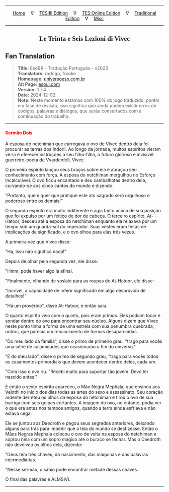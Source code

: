 
---

<!-- Jekyll Page Links -->

<center>
<a href="../../../../../index.html">Home</a>
&emsp;&nabla;&emsp;
<a href="../../../../index-tes3.html">TES:III Edition</a>
&emsp;&nabla;&emsp;
<a href="../../../../index-teso.html">TES:Online Edition</a>
&emsp;&nabla;&emsp;
<a href="../../../../index-traditional.html">Traditional Edition</a>
&emsp;&nabla;&emsp;
<a href="../../../../index-misc.html">Misc</a>
</center>

<!-- Markdown Body Below: -->

---

<center>
<h2><span style="font-family:Georgia">Le Trinta e Seis Lezioni di Vivec</span></h2>
</center>

## Fan Translation

> __Title:__ EsoBR - Tradução Português - v2023\
> __Translators:__ rodrigo, frooke\
> __Homepage:__ [universoeso.com.br][1]\
> __Alt Page:__ [esoui.com][2]\
> __Version:__ 1.7.4\
> __Date:__ 2024-12-02\
> __Note:__ Neste momento estamos com 100% do jogo traduzido, porém em fase de revisão, isso significa que ainda podem existir erros de códigos, palavras e diálogos, que serão consertados com a continuação do trabalho.

[1]: https://www.universoeso.com.br/traducao
[2]: https://www.esoui.com/downloads/info2256-EsoBR-TraduoPortugus-v2023.html

---

#### <span style="color:red">Sermão Dois</span>

A esposa do netchiman que carregava o ovo de Vivec dentro dela foi procurar as terras dos Indoril. Ao longo da jornada, muitos espíritos vieram vê-la e oferecer instruções a seu filho-filha, o futuro glorioso e invisível guerreiro-poeta de Vvardenfell, Vivec.

O primeiro espírito lançou seus braços sobre ela e abraçou seu conhecimento com força. A esposa do netchiman mergulhou no Esforço Incalculável. O ovo ficou encantado e deu cambalhotas dentro dela, curvando-se aos cinco cantos do mundo e dizendo:

"Portanto, quem quer que pratique este ato sagrado será orgulhoso e poderoso entre os demais!"

O segundo espírito era muito indiferente e agia tanto acima de sua posição que foi expulso por um feitiço de dor de cabeça. O terceiro espírito, At-Hatoor, desceu até a esposa do netchiman enquanto ela relaxava por um tempo sob um guarda-sol do imperador. Suas vestes eram feitas de implicações de significado, e o ovo olhou para elas três vezes.

A primeira vez que Vivec disse:

"Ha, isso não significa nada!"

Depois de olhar pela segunda vez, ele disse:

"Hmm, pode haver algo lá afinal.

"Finalmente, olhando de soslaio para as roupas de At-Hatoor, ele disse:

"Incrível, a capacidade de inferir significado em algo desprovido de detalhes!"

"Há um provérbio", disse At-Hatoor, e então saiu.

O quarto espírito veio com o quinto, pois eram primos. Eles podiam tocar e sondar dentro do ovo para encontrar seu núcleo. Alguns dizem que Vivec neste ponto tinha a forma de uma estrela com sua penumbra quebrada; outros, que parecia um renascimento de formas desaparecidas.

"Do meu lado da família", disse o primo de primeiro grau, "trago para vocês uma série de calamidades que ocasionarão o fim do universo."

"E do meu lado", disse o primo de segundo grau, "trago para vocês todos os casamentos primordiais que devem acontecer dentro deles, cada um.

"Com isso o ovo riu. "Recebi muito para suportar tão jovem. Devo ter nascido antes."

E então o sexto espírito apareceu, o Mão Negra Mephala, que ensinou aos Velothi no início dos dias todas as artes do sexo e assassinato. Seu coração ardente derreteu os olhos da esposa do netchiman e tirou o ovo de sua barriga com seis golpes cortantes. A imagem do ovo, no entanto, podia ver o que era antes nos tempos antigos, quando a terra ainda esfriava e não estava cega.

Ele se juntou aos Daedroth e pegou seus segredos anteriores, deixando alguns para trás para impedir que a teia do mundo se desfizesse. Então o Mãos Negras Mephala colocou o ovo de volta na esposa do netchiman e soprou nela com um sopro mágico até o buraco se fechar. Mas o Daedroth não devolveu os olhos dela, dizendo:

"Deus tem três chaves; do nascimento, das máquinas e das palavras intermediárias.

"Nesse sermão, o sábio pode encontrar metade dessas chaves.

O final das palavras é ALMSIVI.

---
